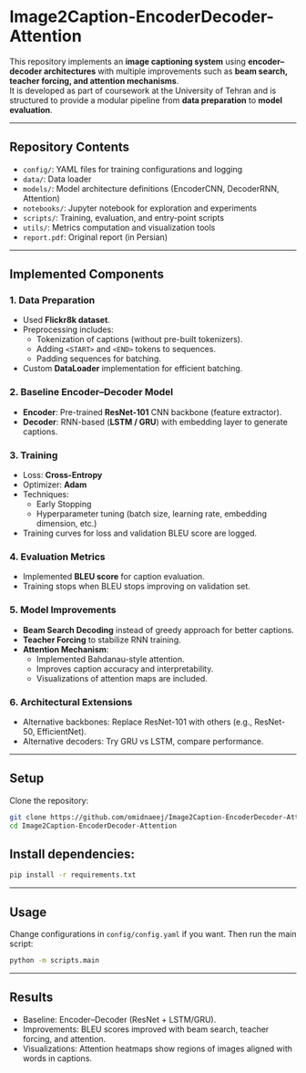 # Image2Caption-EncoderDecoder-Attention

This repository implements an **image captioning system** using **encoder–decoder architectures** with multiple improvements such as **beam search, teacher forcing, and attention mechanisms**.  
It is developed as part of coursework at the University of Tehran and is structured to provide a modular pipeline from **data preparation** to **model evaluation**.

---

## Repository Contents
- `config/`: YAML files for training configurations and logging  
- `data/`: Data loader  
- `models/`: Model architecture definitions (EncoderCNN, DecoderRNN, Attention)  
- `notebooks/`: Jupyter notebook for exploration and experiments  
- `scripts/`: Training, evaluation, and entry-point scripts  
- `utils/`: Metrics computation and visualization tools  
- `report.pdf`: Original report (in Persian)  

---

## Implemented Components

### 1. **Data Preparation**
- Used **Flickr8k dataset**.
- Preprocessing includes:
  - Tokenization of captions (without pre-built tokenizers).
  - Adding `<START>` and `<END>` tokens to sequences.
  - Padding sequences for batching.
- Custom **DataLoader** implementation for efficient batching.

### 2. **Baseline Encoder–Decoder Model**
- **Encoder**: Pre-trained **ResNet-101** CNN backbone (feature extractor).
- **Decoder**: RNN-based (**LSTM / GRU**) with embedding layer to generate captions.

### 3. **Training**
- Loss: **Cross-Entropy**
- Optimizer: **Adam**
- Techniques:
  - Early Stopping
  - Hyperparameter tuning (batch size, learning rate, embedding dimension, etc.)
- Training curves for loss and validation BLEU score are logged.

### 4. **Evaluation Metrics**
- Implemented **BLEU score** for caption evaluation.
- Training stops when BLEU stops improving on validation set.

### 5. **Model Improvements**
- **Beam Search Decoding** instead of greedy approach for better captions.
- **Teacher Forcing** to stabilize RNN training.
- **Attention Mechanism**:
  - Implemented Bahdanau-style attention.
  - Improves caption accuracy and interpretability.
  - Visualizations of attention maps are included.

### 6. **Architectural Extensions**
- Alternative backbones: Replace ResNet-101 with others (e.g., ResNet-50, EfficientNet).
- Alternative decoders: Try GRU vs LSTM, compare performance.

---

## Setup
Clone the repository:
```bash
git clone https://github.com/omidnaeej/Image2Caption-EncoderDecoder-Attention.git
cd Image2Caption-EncoderDecoder-Attention
```

## Install dependencies:

```bash
pip install -r requirements.txt
```

---

## Usage
Change configurations in `config/config.yaml` if you want. Then run the main script:

```bash
python -m scripts.main
```

---

## Results

* Baseline: Encoder–Decoder (ResNet + LSTM/GRU).
* Improvements: BLEU scores improved with beam search, teacher forcing, and attention.
* Visualizations: Attention heatmaps show regions of images aligned with words in captions.
